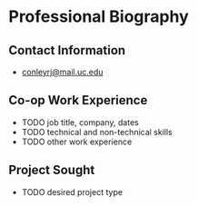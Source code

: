 # Professional Biography
## Contact Information
- conleyrj@mail.uc.edu
## Co-op Work Experience
- TODO job title, company, dates
- TODO technical and non-technical skills
- TODO other work experience
## Project Sought
- TODO desired project type
